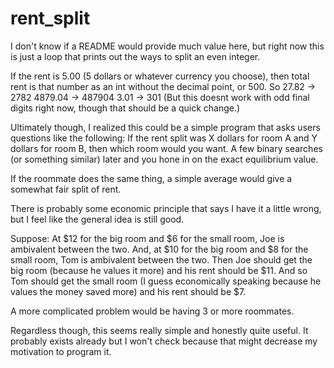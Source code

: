 # rent_split
I don't know if a README would provide much value here, but right now this is just a loop that prints out the ways to split an even integer.

If the rent is 5.00 (5 dollars or whatever currency you choose), then total rent is that number as an int without the decimal point, or 500.
So 27.82 -> 2782
4879.04 -> 487904
3.01 -> 301 (But this doesnt work with odd final digits right now, though that should be a quick change.)

Ultimately though, I realized this could be a simple program that asks users questions like the following:
If the rent split was X dollars for room A and Y dollars for room B, then which room would you want.
A few binary searches (or something similar) later and you hone in on the exact equilibrium value.

If the roommate does the same thing, a simple average would give a somewhat fair split of rent.

There is probably some economic principle that says I have it a little wrong, but I feel like the general idea is still good.

Suppose:
At $12 for the big room and $6 for the small room, Joe is ambivalent between the two.
And, at $10 for the big room and $8 for the small room, Tom is ambivalent between the two.
Then Joe should get the big room (because he values it more) and his rent should be $11.
And so Tom should get the small room (I guess economically speaking because he values the money saved more) and his rent should be $7.

A more complicated problem would be having 3 or more roommates.

Regardless though, this seems really simple and honestly quite useful. It probably exists already but I won't check because that might decrease my motivation to program it.
